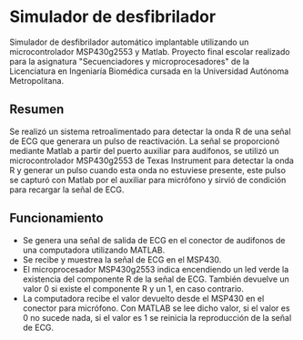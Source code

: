 # Simulador de desfibrilador

Simulador de desfibrilador automático implantable utilizando un microcontrolador MSP430g2553 y Matlab. Proyecto final escolar realizado para la asignatura "Secuenciadores y microprocesadores" de la Licenciatura en Ingeniaría Biomédica cursada en la Universidad Autónoma Metropolitana.


## Resumen

Se realizó un sistema retroalimentado para detectar la onda R de una señal de ECG que generara un pulso de reactivación. La señal se proporcionó mediante Matlab a partir del puerto auxiliar para audífonos, se utilizó un microcontrolador MSP430g2553 de Texas Instrument para detectar la onda R y generar un pulso cuando esta onda no estuviese presente, este pulso se capturó con Matlab por el auxiliar para micrófono y sirvió de condición para recargar la señal de ECG.


## Funcionamiento

 * Se genera una señal de salida de ECG en el conector de audifonos de una computadora utilizando MATLAB.
 * Se recibe y muestrea la señal de ECG en el MSP430.
 * El microprocesador MSP430g2553 indica encendiendo un led verde la existencia del componente R de la señal de ECG. También devuelve un valor 0 si existe el componente R y un 1, en caso contrario.
 * La computadora recibe el valor devuelto desde el MSP430 en el conector para micrófono. Con MATLAB se lee dicho valor, si el valor es 0 no sucede nada, si el valor es 1 se reinicia la reproducción de la señal de ECG.
 
 
 
 
